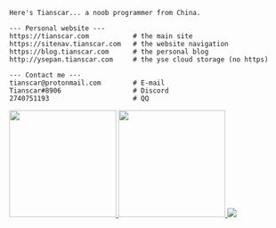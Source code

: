 ```
Here's Tianscar... a noob programmer from China.

--- Personal website ---
https://tianscar.com           # the main site
https://sitenav.tianscar.com   # the website navigation
https://blog.tianscar.com      # the personal blog
http://ysepan.tianscar.com     # the yse cloud storage (no https)

--- Contact me ---
tianscar@protonmail.com        # E-mail
Tianscar#8906                  # Discord
2740751193                     # QQ
```

<a href="https://github.com/anuraghazra/github-readme-stats">
  <img height="192" src="https://github-readme-stats.vercel.app/api?username=Tianscar&hide_border=true" />
</a>
<a href="https://github.com/anuraghazra/github-readme-stats">
  <img height="192" src="https://github-readme-stats.vercel.app/api/top-langs/?username=Tianscar&langs_count=8&layout=compact&hide_border=true" />
</a>

<img src="https://activity-graph.herokuapp.com/graph?username=Tianscar&theme=github&bg_color=ffffff&color=000000&point=000000" />
